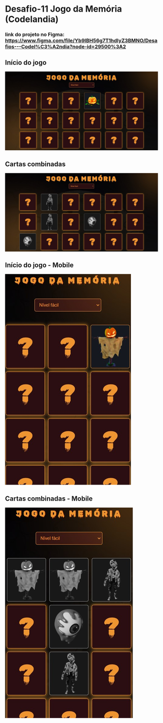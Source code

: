 # Desafio-11 Jogo da Memória (Codelandia)

### link do projeto no Figma: https://www.figma.com/file/Yb9IBH56g7T1hdIyZ3BMNO/Desafios---Codel%C3%A2ndia?node-id=29500%3A2


## Início do jogo
![preview](./assets/imgs/demo/1-desk-view.jpg)

## Cartas combinadas
![preview](./assets/imgs/demo/2-desk-view.jpg)

## Início do jogo - Mobile
![preview](./assets/imgs/demo/1-mobile-view.jpg)

## Cartas combinadas - Mobile
![preview](./assets/imgs/demo/2-mobile-view.jpg)
